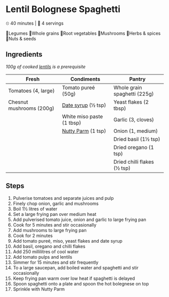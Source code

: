 # Lentil Bolognese Spaghetti

&#9202; 40 minutes | &#128100; 4 servings

&#129364;Legumes  &#127838;Whole grains  &#129365;Root vegetables  &#127812;Mushrooms  &#127807;Herbs & spices  &#129372;Nuts & seeds

## Ingredients

*100g of cooked [lentils](../legumes/red_lentils.md) is a prerequisite*

| Fresh | Condiments | Pantry |
| --- | --- | --- |
| Tomatoes (4, large) | Tomato pureé (50g) | Whole grain spaghetti (225g) |
| Chesnut mushrooms (200g) | [Date syrup](../condiments/date_syrup.md) (&#189; tsp) | Yeast flakes (2 tbsp) |
| | White miso paste (1 tbsp) | Garlic (3, cloves) |
| | [Nutty Parm](../condiments/nutty_parm.md) (1 tsp) | Onion (1, medium)
| | | Dried basil (1&#189; tsp)
| | | Dried oregano (1 tsp)
| | | Dried chilli flakes (&#189; tsp)

## Steps

1. Pulverise tomatoes and separate juices and pulp
1. Finely chop onion, garlic and mushrooms
1. Boil 1&#189; litres of water
1. Set a large frying pan over medium heat
1. Add pulverised tomato juice, onion and garlic to large frying pan
1. Cook for 5 minutes and stir occasionally
1. Add mushrooms to large frying pan
1. Cook for 2 minutes
1. Add tomato pureé, miso, yeast flakes and date syrup
1. Add basil, oregano and chilli flakes
1. Add 250 millilitres of cool water
1. Add tomato pulps and lentils
1. Simmer for 15 minutes and stir frequently
1. To a large saucepan, add boiled water and spaghetti and stir occasionally
1. Keep frying pan warm over low heat if spaghetti is delayed
1. Spoon spaghetti onto a plate and spoon the hot bolegnese on top
1. Sprinkle with Nutty Parm
